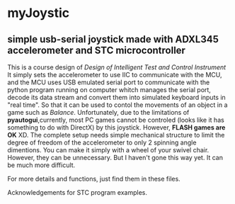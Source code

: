 # myJoystic
## simple usb-serial joystick made with ADXL345 accelerometer and STC microcontroller

This is a course design of *Design of Intelligent Test and Control Instrument*
It simply sets the accelerometer to use IIC to communicate with the MCU, and the MCU uses USB emulated serial port to communicate with the python program running on computer whitch manages the serial port, decode its data stream and convert them into simulated keyboard inputs in "real time". So that it can be used to contol the movements of an object in a game such as *Balance*.
Unfortunately, due to the limitations of **pyautogui**,currently, most PC games cannot be controled (looks like it has something to do with DirectX) by this joystick. However, **FLASH games are OK** XD.
The complete setup needs simple mechanical structure to limit the degree of freedom of the accelerometer to only 2 spinning angle dimentions. You can make it simply with a wheel of your swivel chair. However, they can be unnecessary. But I haven't gone this way yet. It can be much more difficult.

For more details and functions, just find them in these files.

Acknowledgements for STC program examples.
